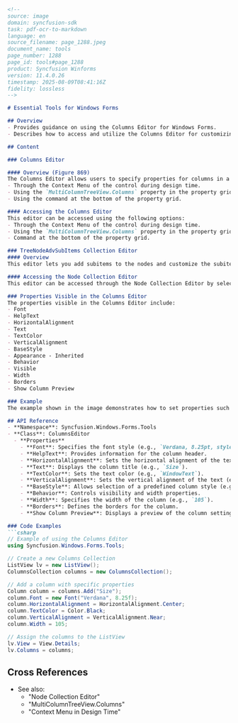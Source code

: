 ```markdown
<!--
source: image
domain: syncfusion-sdk
task: pdf-ocr-to-markdown
language: en
source_filename: page_1288.jpeg
document_name: tools
page_number: 1288
page_id: tools#page_1288
product: Syncfusion Winforms
version: 11.4.0.26
timestamp: 2025-08-09T08:41:16Z
fidelity: lossless
-->

# Essential Tools for Windows Forms

## Overview
- Provides guidance on using the Columns Editor for Windows Forms.
- Describes how to access and utilize the Columns Editor for customizing properties of columns in a control.

## Content

### Columns Editor

#### Overview (Figure 869)
The Columns Editor allows users to specify properties for columns in a control. This editor can be accessed in the following ways:
- Through the Context Menu of the control during design time.
- Using the `MultiColumnTreeView.Columns` property in the property grid.
- Using the command at the bottom of the property grid.

#### Accessing the Columns Editor
This editor can be accessed using the following options:
- Through the Context Menu of the control during design time.
- Using the `MultiColumnTreeView.Columns` property in the property grid.
- Command at the bottom of the property grid.

### TreeNodeAdvSubItems Collection Editor
#### Overview
This editor lets you add subitems to the nodes and customize the subitems using the property settings. It can be accessed through the Node Collection Editor and selecting the SubItems Collection property.

#### Accessing the Node Collection Editor
This editor can be accessed through the Node Collection Editor by selecting the SubItems Collection property.

### Properties Visible in the Columns Editor
The properties visible in the Columns Editor include:
- Font
- HelpText
- HorizontalAlignment
- Text
- TextColor
- VerticalAlignment
- BaseStyle
- Appearance - Inherited
- Behavior
- Visible
- Width
- Borders
- Show Column Preview

### Example
The example shown in the image demonstrates how to set properties such as font, alignment, and width for a column labeled "Size."

## API Reference
- **Namespace**: Syncfusion.Windows.Forms.Tools
- **Class**: ColumnsEditor
  - **Properties**
    - **Font**: Specifies the font style (e.g., `Verdana, 8.25pt, style`).
    - **HelpText**: Provides information for the column header.
    - **HorizontalAlignment**: Sets the horizontal alignment of the text in the column (e.g., `Center`, `Near`).
    - **Text**: Displays the column title (e.g., `Size`).
    - **TextColor**: Sets the text color (e.g., `WindowText`).
    - **VerticalAlignment**: Sets the vertical alignment of the text (e.g., `Near`).
    - **BaseStyle**: Allows selection of a predefined column style (e.g., `ColumnStyle1`).
    - **Behavior**: Controls visibility and width properties.
    - **Width**: Specifies the width of the column (e.g., `105`).
    - **Borders**: Defines the borders for the column.
    - **Show Column Preview**: Displays a preview of the column settings.

### Code Examples
```csharp
// Example of using the Columns Editor
using Syncfusion.Windows.Forms.Tools;

// Create a new Columns Collection
ListView lv = new ListView();
ColumnsCollection columns = new ColumnsCollection();

// Add a column with specific properties
Column column = columns.Add("Size");
column.Font = new Font("Verdana", 8.25f);
column.HorizontalAlignment = HorizontalAlignment.Center;
column.TextColor = Color.Black;
column.VerticalAlignment = VerticalAlignment.Near;
column.Width = 105;

// Assign the columns to the ListView
lv.View = View.Details;
lv.Columns = columns;
```

## Cross References
- See also: 
  - "Node Collection Editor"
  - "MultiColumnTreeView.Columns"
  - "Context Menu in Design Time"

<!-- tags: [windows forms, columns editor, multicolumntreeview, tree node subitems collection editor] keywords: [columns editor, properties, alignment, width, node collection, text color, vertical alignment, base style, design time, property settings] -->
```
